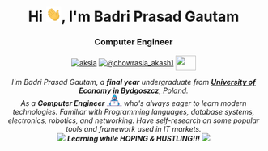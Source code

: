 <h1 align="center">Hi <img src="Hi.gif" width="30px">, I'm Badri Prasad Gautam</h1>
<h3 align="center">Computer Engineer</h3>
<p align="center">
<a href="https://www.linkedin.com/in/badrigautam/" target="blank"><img align="center" src="https://cdn.jsdelivr.net/npm/simple-icons@3.0.1/icons/linkedin.svg" alt="aksia" height="30" width="40" /></a>
<a href="https://www.hackerrank.com/badrigautam19" target="blank"><img align="center" src="https://cdn.jsdelivr.net/npm/simple-icons@3.0.1/icons/hackerrank.svg" alt="@chowrasia_akash1" height="30" width="40" /></a>
 <a href = "mailto: badrigautam19@gmail.com"><img align="center" src="https://simpleicons.org/icons/gmail.svg" height="30" width="40" /></a>
</p>
</p>
<p align="center">
  <em>
    I'm Badri Prasad Gautam, a <b>final year</b> undergraduate from <a href="http://www.cwz.wsg.byd.pl/en/homepage.1.html"> <b>University of Economy in Bydgoszcz</b>, Poland</a>. <br>
    As a <b>Computer Engineer</b> <img src="Developer.gif" width="30px"> who's always eager to learn modern technologies. Familiar with Programming languages, database systems, electronics, robotics, and
networking. Have self-research on some popular tools and framework used in IT markets.
  </em> 
  <br>
  <img src="https://media.giphy.com/media/VgCDAzcKvsR6OM0uWg/giphy.gif" width="50" /> <b><i>Learning while HOPING & HUSTLING!!!</i></b> <img src="https://media.giphy.com/media/7j2hfyeVcDtf2/giphy.gif" width="50" />
</p>
<!--
- 👀 I’m interested in ...
- 🌱 I’m currently learning ...
- 💞️ I’m looking to collaborate on ...
- 📫 How to reach me ... --->

<!---
BadriGau/BadriGau is a ✨ special ✨ repository because its `README.md` (this file) appears on your GitHub profile.
You can click the Preview link to take a look at your changes.
--->
